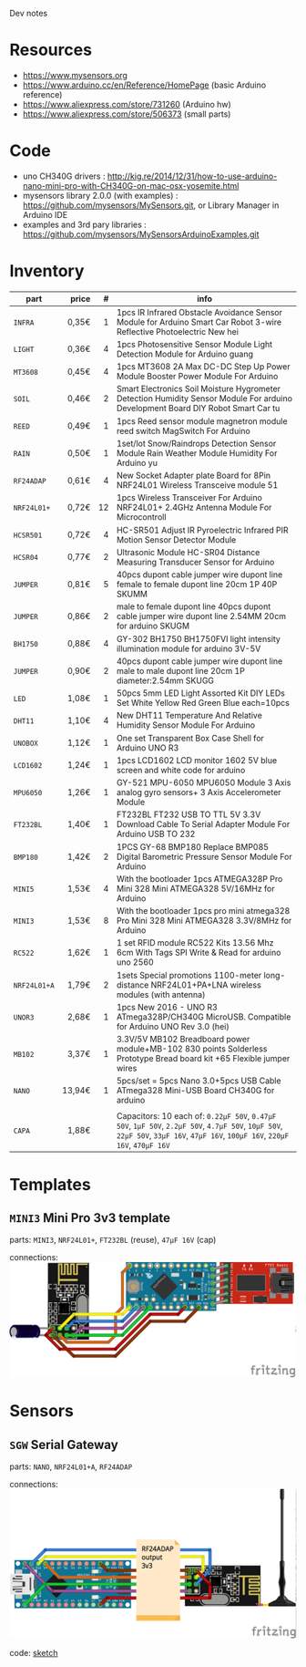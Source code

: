 Dev notes

Resources
=========

- https://www.mysensors.org
- https://www.arduino.cc/en/Reference/HomePage (basic Arduino reference)
- https://www.aliexpress.com/store/731260 (Arduino hw)
- https://www.aliexpress.com/store/506373 (small parts)

Code
====

- uno CH340G drivers : http://kig.re/2014/12/31/how-to-use-arduino-nano-mini-pro-with-CH340G-on-mac-osx-yosemite.html
- mysensors library 2.0.0 (with examples) : https://github.com/mysensors/MySensors.git, or Library Manager in Arduino IDE
- examples and 3rd pary libraries : https://github.com/mysensors/MySensorsArduinoExamples.git

Inventory 
=========

 part        | price  |  # | info
 ----------- | ------:| --:| ----
`INFRA`      |  0,35€ |  1 | 1pcs IR Infrared Obstacle Avoidance Sensor Module for Arduino Smart Car Robot 3-wire Reflective Photoelectric New hei
`LIGHT`      |  0,36€ |  4 | 1pcs Photosensitive Sensor Module Light Detection Module for Arduino guang
`MT3608`     |  0,45€ |  4 | 1pcs MT3608 2A Max DC-DC Step Up Power Module Booster Power Module For Arduino
`SOIL`       |  0,46€ |  2 | Smart Electronics Soil Moisture Hygrometer Detection Humidity Sensor Module For arduino Development Board DIY Robot Smart Car tu
`REED`       |  0,49€ |  1 | 1pcs Reed sensor module magnetron module reed switch MagSwitch For Arduino
`RAIN`       |  0,50€ |  1 | 1set/lot Snow/Raindrops Detection Sensor Module Rain Weather Module Humidity For Arduino yu
`RF24ADAP`   |  0,61€ |  4 | New Socket Adapter plate Board for 8Pin NRF24L01 Wireless Transceive module 51
`NRF24L01+`  |  0,72€ | 12 | 1pcs Wireless Transceiver For Arduino NRF24L01+ 2.4GHz Antenna Module For Microcontroll
`HCSR501`    |  0,72€ |  4 | HC-SR501 Adjust IR Pyroelectric Infrared PIR Motion Sensor Detector Module
`HCSR04`     |  0,77€ |  2 | Ultrasonic Module HC-SR04 Distance Measuring Transducer Sensor for Arduino
`JUMPER`     |  0,81€ |  5 | 40pcs dupont cable jumper wire dupont line female to female dupont line 20cm 1P 40P SKUMM
`JUMPER`     |  0,86€ |  2 | male to female dupont line 40pcs dupont cable jumper wire dupont line 2.54MM 20cm for arduino SKUGM
`BH1750`     |  0,88€ |  4 | GY-302 BH1750 BH1750FVI light intensity illumination module for arduino 3V-5V
`JUMPER`     |  0,90€ |  2 | 40pcs dupont cable jumper wire dupont line male to male dupont line 20cm 1P diameter:2.54mm SKUGG
`LED`        |  1,08€ |  1 | 50pcs 5mm LED Light Assorted Kit DIY LEDs Set White Yellow Red Green Blue each=10pcs
`DHT11`      |  1,10€ |  4 | New DHT11 Temperature And Relative Humidity Sensor Module For Arduino
`UNOBOX`     |  1,12€ |  1 | One set Transparent Box Case Shell for Arduino UNO R3
`LCD1602`    |  1,24€ |  1 | 1pcs LCD1602 LCD monitor 1602 5V blue screen and white code for arduino
`MPU6050`    |  1,26€ |  1 | GY-521 MPU-6050 MPU6050 Module 3 Axis analog gyro sensors+ 3 Axis Accelerometer Module
`FT232BL`    |  1,40€ |  1 | FT232BL FT232 USB TO TTL 5V 3.3V Download Cable To Serial Adapter Module For Arduino USB TO 232
`BMP180`     |  1,42€ |  2 | 1PCS GY-68 BMP180 Replace BMP085 Digital Barometric Pressure Sensor Module For Arduino
`MINI5`      |  1,53€ |  4 | With the bootloader 1pcs ATMEGA328P Pro Mini 328 Mini ATMEGA328 5V/16MHz for Arduino
`MINI3`      |  1,53€ |  8 | With the bootloader 1pcs pro mini atmega328 Pro Mini 328 Mini ATMEGA328 3.3V/8MHz for Arduino
`RC522`      |  1,62€ |  1 | 1 set RFID module RC522 Kits 13.56 Mhz 6cm With Tags SPI Write & Read for arduino uno 2560
`NRF24L01+A` |  1,79€ |  2 | 1sets Special promotions 1100-meter long-distance NRF24L01+PA+LNA wireless modules (with antenna)
`UNOR3`      |  2,68€ |  1 | 1pcs New 2016 - UNO R3 ATmega328P/CH340G MicroUSB. Compatible for Arduino UNO Rev 3.0 (hei)
`MB102`      |  3,37€ |  1 | 3.3V/5V MB102 Breadboard power module+MB-102 830 points Solderless Prototype Bread board kit +65 Flexible jumper wires
`NANO`       | 13,94€ |  1 | 5pcs/set = 5pcs Nano 3.0+5pcs USB Cable ATmega328 Mini-USB Board CH340G for arduino
             |        |    |
`CAPA`       |  1,88€ |    | Capacitors: 10 each of: `0.22µF 50V`, `0.47µF 50V`, `1µF 50V`, `2.2µF 50V`, `4.7µF 50V`, `10µF 50V`, `22µF 50V`, `33µF 16V`, `47µF 16V`, `100µF 16V`, `220µF 16V`, `470µF 16V`

Templates
=========

`MINI3` Mini Pro 3v3 template
-----------------------------

parts: `MINI3`, `NRF24L01+`, `FT232BL` (reuse), `47µF 16V` (cap)

connections: ![breadboard view](templates/ms-mini-3v3.png)

Sensors
=======

`SGW` Serial Gateway
--------------------

parts: `NANO`, `NRF24L01+A`, `RF24ADAP`

connections: ![breadboard view](ms-serial-gateway/ms-serial-gateway.png)

code: [sketch](ms-serial-gateway/ms-serial-gateway.ino)



